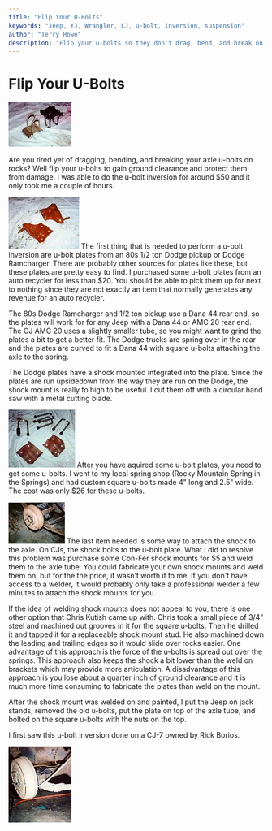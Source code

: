 ```yaml
---
title: "Flip Your U-Bolts"
keywords: "Jeep, YJ, Wrangler, CJ, u-bolt, inversion, suspension"
author: "Terry Howe"
description: "Flip your u-bolts so they don't drag, bend, and break on rocks."
---
```

# Flip Your U-Bolts

[![u-bolts assembled](../img/suspension/ubolt4_.jpg)](../img/suspension/ubolt4.jpg)

Are you tired yet of dragging, bending, and breaking your axle u-bolts on rocks? Well flip your u-bolts to gain ground clearance and protect them from damage. I was able to do the u-bolt inversion for around $50 and it only took me a couple of hours.

[![before cutting plate](../img/suspension/ubolt3_.jpg)](../img/suspension/ubolt3.jpg) The first thing that is needed to perform a u-bolt inversion are u-bolt plates from an 80s 1/2 ton Dodge pickup or Dodge Ramcharger. There are probably other sources for plates like these, but these plates are pretty easy to find. I purchased some u-bolt plates from an auto recycler for less than $20. You should be able to pick them up for next to nothing since they are not exactly an item that normally generates any revenue for an auto recycler.

The 80s Dodge Ramcharger and 1/2 ton pickup use a Dana 44 rear end, so the plates will work for for any Jeep with a Dana 44 or AMC 20 rear end. The CJ AMC 20 uses a slightly smaller tube, so you might want to grind the plates a bit to get a better fit. The Dodge trucks are spring over in the rear and the plates are curved to fit a Dana 44 with square u-bolts attaching the axle to the spring.

The Dodge plates have a shock mounted integrated into the plate. Since the plates are run upsidedown from the way they are run on the Dodge, the shock mount is really to high to be useful. I cut them off with a circular hand saw with a metal cutting blade.

[![after cutting plate](../img/suspension/ubolt2_.jpg)](../img/suspension/ubolt2.jpg) After you have aquired some u-bolt plates, you need to get some u-bolts. I went to my local spring shop (Rocky Mountain Spring in the Springs) and had custom square u-bolts made 4" long and 2.5" wide. The cost was only $26 for these u-bolts.

[![shock mount](../img/suspension/ubolt1_.jpg)](../img/suspension/ubolt1.jpg) The last item needed is some way to attach the shock to the axle. On CJs, the shock bolts to the u-bolt plate. What I did to resolve this problem was purchase some Con-Fer shock mounts for $5 and weld them to the axle tube. You could fabricate your own shock mounts and weld them on, but for the the price, it wasn't worth it to me. If you don't have access to a welder, it would probably only take a professional welder a few minutes to attach the shock mounts for you.

If the idea of welding shock mounts does not appeal to you, there is one other option that Chris Kutish came up with. Chris took a small piece of 3/4" steel and machined out grooves in it for the square u-bolts. Then he drilled it and tapped it for a replaceable shock mount stud. He also machined down the leading and trailing edges so it would slide over rocks easier. One advantage of this approach is the force of the u-bolts is spread out over the springs. This approach also keeps the shock a bit lower than the weld on brackets which may provide more articulation. A disadvantage of this approach is you lose about a quarter inch of ground clearance and it is much more time consuming to fabricate the plates than weld on the mount.

After the shock mount was welded on and painted, I put the Jeep on jack stands, removed the old u-bolts, put the plate on top of the axle tube, and bolted on the square u-bolts with the nuts on the top.

I first saw this u-bolt inversion done on a CJ-7 owned by Rick Borios.

[![u-bolts installed](../img/suspension/ubolt5_.jpg)](../img/suspension/ubolt5.jpg)